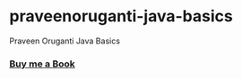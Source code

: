 # praveenoruganti-java-basics
 Praveen Oruganti Java Basics


### [Buy me a Book](https://www.buymeacoffee.com/praveenoruganti)